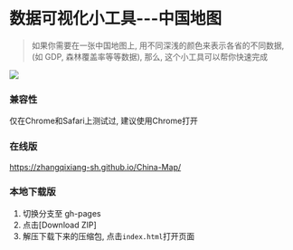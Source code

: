 # 数据可视化小工具---中国地图
> 如果你需要在一张中国地图上, 用不同深浅的颜色来表示各省的不同数据, (如 GDP, 森林覆盖率等等数据), 那么, 这个小工具可以帮你快速完成

![](./src/assets/cn-map.png)

### 兼容性
仅在Chrome和Safari上测试过, 建议使用Chrome打开


### 在线版
<a>https://zhangqixiang-sh.github.io/China-Map/</a>

### 本地下载版
1. 切换分支至 gh-pages
2. 点击[Download ZIP]
3. 解压下载下来的压缩包, 点击`index.html`打开页面
